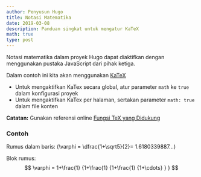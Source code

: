 ```yaml
---
author: Penyusun Hugo
title: Notasi Matematika
date: 2019-03-08
description: Panduan singkat untuk mengatur KaTeX
math: true
type: post
---
```


Notasi matematika dalam proyek Hugo dapat diaktifkan dengan menggunakan pustaka JavaScript dari pihak ketiga.
<!--more-->

Dalam contoh ini kita akan menggunakan [KaTeX](https://katex.org/)
- Untuk mengaktifkan KaTex secara global, atur parameter `math` ke `true` dalam konfigurasi proyek
- Untuk mengaktifkan KaTex per halaman, sertakan parameter `math: true` dalam file konten

**Catatan:** Gunakan referensi online [Fungsi TeX yang Didukung](https://katex.org/docs/supported.html)

### Contoh

Rumus dalam baris: \(\varphi = \dfrac{1+\sqrt5}{2}= 1.6180339887…\)

Blok rumus:
$$
 \varphi = 1+\frac{1} {1+\frac{1} {1+\frac{1} {1+\cdots} } } 
$$